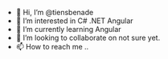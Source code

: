 - 👋 Hi, I’m @tiensbenade
- 👀 I’m interested in C# .NET Angular
- 🌱 I’m currently learning Angular
- 💞️ I’m looking to collaborate on not sure yet.
- 📫 How to reach me ..

<!---
tiensbenade/tiensbenade is a ✨ special ✨ repository because its `README.md` (this file) appears on your GitHub profile.
You can click the Preview link to take a look at your changes.
--->
